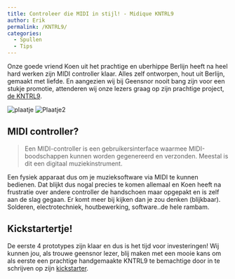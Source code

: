 ```yaml
---
title: Controleer die MIDI in stijl! - Midique KNTRL9 
author: Erik
permalink: /KNTRL9/
categories:
  - Spullen
  - Tips
---
```

Onze goede vriend Koen uit het prachtige en uberhippe Berlijn heeft na heel hard werken zijn MIDI controller klaar. Alles zelf ontworpen, hout uit Berlijn, gemaakt met liefde. En aangezien wij bij Geensnor nooit bang zijn voor een stukje promotie, attenderen wij onze lezers graag op zijn prachtige project, [de KNTRL9](http://midique.com/).

![plaatje](https://cdn.shopify.com/s/files/1/0607/4679/3194/products/KNTRL9MK2oak_480x480.jpg?v=1643316781)
![Plaatje2](https://cdn.shopify.com/s/files/1/0607/4679/3194/products/Backside_480x.jpg?v=1644591208)

## MIDI controller?

> Een MIDI-controller is een gebruikersinterface waarmee MIDI-boodschappen kunnen worden gegenereerd en verzonden. Meestal is dit een digitaal muziekinstrument.

Een fysiek apparaat dus om je muzieksoftware via MIDI te kunnen bedienen. Dat blijkt dus nogal precies te komen allemaal en Koen heeft na frustratie over andere controller de handschoen maar opgepakt en is zelf aan de slag gegaan. Er komt meer bij kijken dan je zou denken (blijkbaar). Solderen, electrotechniek, houtbewerking, software..de hele rambam.

## Kickstartertje!

De eerste 4 prototypes zijn klaar en dus is het tijd voor investeringen! Wij kunnen jou, als trouwe geensnor lezer, blij maken met een mooie kans om als eerste een prachtige handgemaakte KNTRL9 te bemachtige door in te schrijven op zijn [kickstarter](https://www.kickstarter.com/projects/midique/the-midique-kntrl9-a-boutique-midi-controller).
